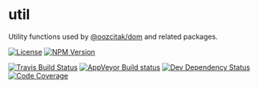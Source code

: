 # util
Utility functions used by [@oozcitak/dom](http://github.com/oozcitak/dom) and related packages.

[![License](http://img.shields.io/npm/l/@oozcitak/util.svg?style=flat-square)](http://opensource.org/licenses/MIT)
[![NPM Version](http://img.shields.io/npm/v/@oozcitak/util.svg?style=flat-square)](https://www.npmjs.com/package/@oozcitak/util)

[![Travis Build Status](http://img.shields.io/travis/oozcitak/util.svg?style=flat-square)](http://travis-ci.org/oozcitak/util)
[![AppVeyor Build status](https://ci.appveyor.com/api/projects/status/n7pq9g2n9eipuh98?svg=true)](https://ci.appveyor.com/project/oozcitak/util)
[![Dev Dependency Status](http://img.shields.io/david/dev/oozcitak/util.svg?style=flat-square)](https://david-dm.org/oozcitak/util)
[![Code Coverage](https://img.shields.io/codecov/c/github/oozcitak/util?style=flat-square)](https://codecov.io/gh/oozcitak/util)
